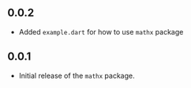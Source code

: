 
## 0.0.2
* Added ``example.dart`` for how to use ``mathx`` package

## 0.0.1
* Initial release of the ``mathx`` package.
